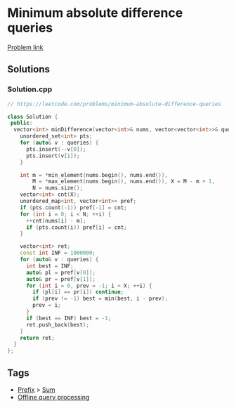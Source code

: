 # Minimum absolute difference queries

[Problem link](https://leetcode.com/problems/minimum-absolute-difference-queries)

## Solutions


### Solution.cpp
```cpp
// https://leetcode.com/problems/minimum-absolute-difference-queries

class Solution {
 public:
  vector<int> minDifference(vector<int>& nums, vector<vector<int>>& queries) {
    unordered_set<int> pts;
    for (auto& v : queries) {
      pts.insert(--v[0]);
      pts.insert(v[1]);
    }

    int m = *min_element(nums.begin(), nums.end()),
        M = *max_element(nums.begin(), nums.end()), X = M - m + 1,
        N = nums.size();
    vector<int> cnt(X);
    unordered_map<int, vector<int>> pref;
    if (pts.count(-1)) pref[-1] = cnt;
    for (int i = 0; i < N; ++i) {
      ++cnt[nums[i] - m];
      if (pts.count(i)) pref[i] = cnt;
    }

    vector<int> ret;
    const int INF = 1000000;
    for (auto& v : queries) {
      int best = INF;
      auto& pl = pref[v[0]];
      auto& pr = pref[v[1]];
      for (int i = 0, prev = -1; i < X; ++i) {
        if (pl[i] == pr[i]) continue;
        if (prev != -1) best = min(best, i - prev);
        prev = i;
      }
      if (best == INF) best = -1;
      ret.push_back(best);
    }
    return ret;
  }
};
```
## Tags

* [Prefix](/Collections/prefix.md#prefix) > [Sum](/Collections/prefix.md#sum)
* [Offline query processing](/Collections/offline-query-processing.md#offline-query-processing)
